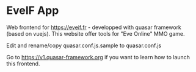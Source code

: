 # EveIF App

Web frontend for https://eveif.fr - developped with quasar framework (based on vuejs).
This website offer tools for "Eve Online" MMO game.

Edit and rename/copy quasar.conf.js.sample to quasar.conf.js

Go to https://v1.quasar-framework.org if you want to learn how to launch this frontend.
